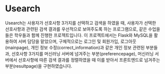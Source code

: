 # Usearch

Usearch는 사용자가 선호사항 3가지를 선택하고 검색을 하였을 때, 사용자가 선택한 선호사항과 관련된 검색 결과를 우선적으로 보여주도록 하는 프로그램으로, 같은 수업을 들은 학우들과 함께 진행한 프로젝트입니다. 이 프로젝트에서는 Flask와 MySQL을 활용하여 서버 담당을 맡았으며, 구체적으로는 로그인 및 회원가입, 로그아웃(mainpage), 개인 정보 수정(correct_information)과 같은 개인 정보 관련된 부분들과, 선호사항 3가지를 머신러닝 서버에 넘겨주는 부분(preferencepage), 머신러닝 서버에서 선호사항에 따른 검색 결과를 정렬하였을 때 이를 받아서 프론트엔드로 넘겨주는 부분(resultpage)을 구현하였습니다.
